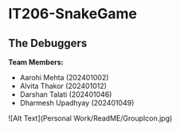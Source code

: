 # IT206-SnakeGame
## The Debuggers
**Team Members:**
- Aarohi Mehta (202401002)
- Alvita Thakor (202401012)
- Darshan Talati (202401046)
- Dharmesh Upadhyay (202401049)

![Alt Text](Personal Work/ReadME/GroupIcon.jpg)